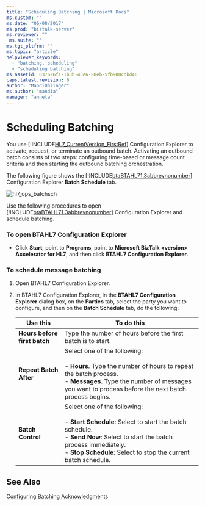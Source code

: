 ```yaml
---
title: "Scheduling Batching | Microsoft Docs"
ms.custom: ""
ms.date: "06/08/2017"
ms.prod: "biztalk-server"
ms.reviewer: ""
 ms.suite: ""
ms.tgt_pltfrm: ""
ms.topic: "article"
helpviewer_keywords: 
  - "batching, scheduling"
  - "scheduling batching"
ms.assetid: 037626f1-1b3b-43e6-80eb-5fb900cdbd46
caps.latest.revision: 6
author: "MandiOhlinger"
ms.author: "mandia"
manager: "anneta"
---
```

# Scheduling Batching
You use [!INCLUDE[HL7_CurrentVersion_FirstRef](../../includes/hl7-currentversion-firstref-md.md)] Configuration Explorer to activate, request, or terminate an outbound batch. Activating an outbound batch consists of two steps: configuring time-based or message count criteria and then starting the outbound batching orchestration.  
  
 The following figure shows the [!INCLUDE[btaBTAHL71.3abbrevnonumber](../../includes/btabtahl71-3abbrevnonumber-md.md)] Configuration Explorer **Batch Schedule** tab.  
  
 ![](../../adapters-and-accelerators/accelerator-hl7/media/hl7-ops-batchsch.gif "hl7_ops_batchsch")  
  
 Use the following procedures to open [!INCLUDE[btaBTAHL71.3abbrevnonumber](../../includes/btabtahl71-3abbrevnonumber-md.md)] Configuration Explorer and schedule batching.  
  
### To open BTAHL7 Configuration Explorer  
  
-   Click **Start**, point to **Programs**, point to **Microsoft BizTalk \<version> Accelerator for HL7**, and then click **BTAHL7 Configuration Explorer**.  
  
### To schedule message batching  
  
1.  Open BTAHL7 Configuration Explorer.  
  
2.  In BTAHL7 Configuration Explorer, in the **BTAHL7 Configuration Explorer** dialog box, on the **Parties** tab, select the party you want to configure, and then on the **Batch Schedule** tab, do the following:  
  
    |Use this|To do this|  
    |--------------|----------------|  
    |**Hours before first batch**|Type the number of hours before the first batch is to start.|  
    |**Repeat Batch After**|Select one of the following:<br /><br /> -   **Hours**. Type the number of hours to repeat the batch process.<br />-   **Messages**. Type the number of messages you want to process before the next batch process begins.|  
    |**Batch Control**|Select one of the following:<br /><br /> -   **Start Schedule**: Select to start the batch schedule.<br />-   **Send Now**: Select to start the batch process immediately.<br />-   **Stop Schedule**: Select to stop the current batch schedule.|  
  
## See Also  
 [Configuring Batching Acknowledgments](../../adapters-and-accelerators/accelerator-hl7/configuring-batching-acknowledgments.md)